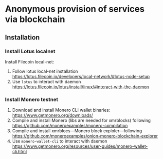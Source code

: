 # Anonymous provision of services via blockchain

## Installation

### Install Lotus localnet

Install Filecoin local-net:

1. Follow lotus local-net installation https://lotus.filecoin.io/developers/local-network/#lotus-node-setup
2. Use `lotus` to interact with daemon https://lotus.filecoin.io/lotus/install/linux/#interact-with-the-daemon

### Install Monero testnet

1. Download and install Monero CLI wallet binaries: https://www.getmonero.org/downloads/  
2. Compile and install Monero (libs are needed for xmrblocks) following https://github.com/moneroexamples/monero-compilation
3. Compile and install xmrblocs—Monero block exploler—following https://github.com/moneroexamples/onion-monero-blockchain-explorer
4. Use `monero-wallet-cli` to interact with daemon https://www.getmonero.org/resources/user-guides/monero-wallet-cli.html
 

